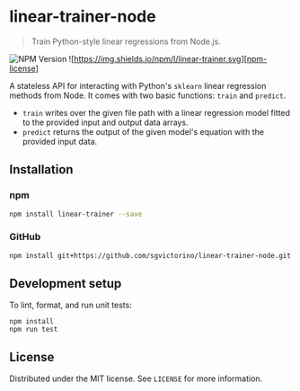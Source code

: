 # linear-trainer-node

> Train Python-style linear regressions from Node.js.

![NPM Version][npm-image]
![https://img.shields.io/npm/l/linear-trainer.svg][npm-license]

A stateless API for interacting with Python's `sklearn` linear regression methods from Node. It comes with two basic functions: `train` and `predict`.

-   `train` writes over the given file path with a linear regression model fitted to the provided input and output data arrays.
-   `predict` returns the output of the given model's equation with the provided input data.

## Installation

### npm

```sh
npm install linear-trainer --save
```

### GitHub

```sh
npm install git+https://github.com/sgvictorino/linear-trainer-node.git --save
```

## Development setup

To lint, format, and run unit tests:

    npm install
    npm run test

## License

Distributed under the MIT license. See `LICENSE` for more information.

<!-- badge sources -->

[npm-image]: https://img.shields.io/npm/v/linear-trainer.svg

[npm-license]: https://img.shields.io/npm/l/linear-trainer.svg